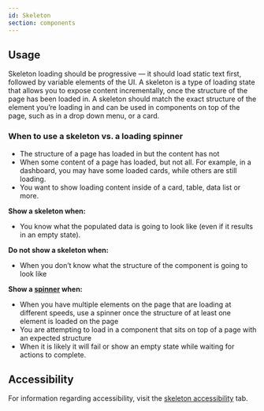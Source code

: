 ```yaml
---
id: Skeleton
section: components
---
```


## Usage 
Skeleton loading should be progressive –– it should load static text first, followed by variable elements of the UI.
A skeleton is a type of loading state that allows you to expose content incrementally, once the structure of the page has been loaded in. A skeleton should match the exact structure of the element you’re loading in and can be used in components on top of the page, such as in a drop down menu, or a card.

### When to use a skeleton vs. a loading spinner
- The structure of a page has loaded in but the content has not
- When some content of a page has loaded, but not all. For example, in a dashboard, you may have some loaded cards, while others are still loading. 
- You want to show loading content inside of a card, table, data list or more.

**Show a skeleton when:**
- You know what the populated data is going to look like (even if it results in an empty state).

**Do not show a skeleton when:**
- When you don’t know what the structure of the component is going to look like

**Show a [spinner](/components/spinner/react) when:**
- When you have multiple elements on the page that are loading at different speeds, use a spinner once the structure of at least one element is loaded on the page
- You are attempting to load in a component that sits on top of a page with an expected structure
- When it is likely it will fail or show an empty state while waiting for actions to complete.

## Accessibility
For information regarding accessibility, visit the [skeleton accessibility](/components/skeleton/accessibility) tab. 
